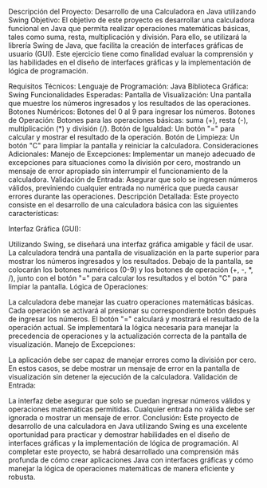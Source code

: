Descripción del Proyecto: Desarrollo de una Calculadora en Java utilizando Swing
Objetivo:
El objetivo de este proyecto es desarrollar una calculadora funcional en Java que permita realizar operaciones matemáticas básicas, tales como suma, resta, multiplicación y división. Para ello, se utilizará la librería Swing de Java, que facilita la creación de interfaces gráficas de usuario (GUI). Este ejercicio tiene como finalidad evaluar la comprensión y las habilidades en el diseño de interfaces gráficas y la implementación de lógica de programación.

Requisitos Técnicos:
Lenguaje de Programación: Java
Biblioteca Gráfica: Swing
Funcionalidades Esperadas:
Pantalla de Visualización:
Una pantalla que muestre los números ingresados y los resultados de las operaciones.
Botones Numéricos:
Botones del 0 al 9 para ingresar los números.
Botones de Operación:
Botones para las operaciones básicas: suma (+), resta (-), multiplicación (*) y división (/).
Botón de Igualdad:
Un botón "=" para calcular y mostrar el resultado de la operación.
Botón de Limpieza:
Un botón "C" para limpiar la pantalla y reiniciar la calculadora.
Consideraciones Adicionales:
Manejo de Excepciones:
Implementar un manejo adecuado de excepciones para situaciones como la división por cero, mostrando un mensaje de error apropiado sin interrumpir el funcionamiento de la calculadora.
Validación de Entrada:
Asegurar que solo se ingresen números válidos, previniendo cualquier entrada no numérica que pueda causar errores durante las operaciones.
Descripción Detallada:
Este proyecto consiste en el desarrollo de una calculadora básica con las siguientes características:

Interfaz Gráfica (GUI):

Utilizando Swing, se diseñará una interfaz gráfica amigable y fácil de usar. La calculadora tendrá una pantalla de visualización en la parte superior para mostrar los números ingresados y los resultados.
Debajo de la pantalla, se colocarán los botones numéricos (0-9) y los botones de operación (+, -, *, /), junto con el botón "=" para calcular los resultados y el botón "C" para limpiar la pantalla.
Lógica de Operaciones:

La calculadora debe manejar las cuatro operaciones matemáticas básicas. Cada operación se activará al presionar su correspondiente botón después de ingresar los números.
El botón "=" calculará y mostrará el resultado de la operación actual.
Se implementará la lógica necesaria para manejar la precedencia de operaciones y la actualización correcta de la pantalla de visualización.
Manejo de Excepciones:

La aplicación debe ser capaz de manejar errores como la división por cero. En estos casos, se debe mostrar un mensaje de error en la pantalla de visualización sin detener la ejecución de la calculadora.
Validación de Entrada:

La interfaz debe asegurar que solo se puedan ingresar números válidos y operaciones matemáticas permitidas. Cualquier entrada no válida debe ser ignorada o mostrar un mensaje de error.
Conclusión:
Este proyecto de desarrollo de una calculadora en Java utilizando Swing es una excelente oportunidad para practicar y demostrar habilidades en el diseño de interfaces gráficas y la implementación de lógica de programación. Al completar este proyecto, se habrá desarrollado una comprensión más profunda de cómo crear aplicaciones Java con interfaces gráficas y cómo manejar la lógica de operaciones matemáticas de manera eficiente y robusta.